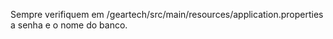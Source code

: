 Sempre verifiquem em /geartech/src/main/resources/application.properties a senha e o nome do banco.
